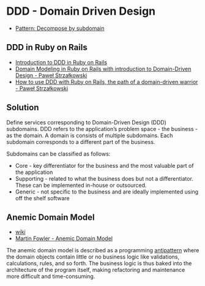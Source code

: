 # DDD - Domain Driven Design
- [Pattern: Decompose by subdomain](https://microservices.io/patterns/decomposition/decompose-by-subdomain.html)

## DDD in Ruby on Rails
- [Introduction to DDD in Ruby on Rails](https://www.visuality.pl/posts/introduction-to-ddd-in-ruby-on-rails)
- [Domain Modeling in Ruby on Rails with introduction to Domain-Driven Design - Paweł Strzałkowski](https://www.youtube.com/watch?v=94Atco5-tRQ)
- [How to use DDD with Ruby on Rails, the path of a domain-driven warrior - Paweł Strzałkowski](https://www.youtube.com/watch?v=tUfc7t9JW-8&t=3070s)

## Solution
Define services corresponding to Domain-Driven Design (DDD) subdomains.
DDD refers to the application’s problem space - the business - as the domain.
A domain is consists of multiple subdomains. Each subdomain corresponds to a different part of the business.

Subdomains can be classified as follows:
- Core - key differentiator for the business and the most valuable part of the application
- Supporting - related to what the business does but not a differentiator. These can be implemented in-house or outsourced.
- Generic - not specific to the business and are ideally implemented using off the shelf software

## Anemic Domain Model
- [wiki](https://en.wikipedia.org/wiki/Anemic_domain_model)
- [Martin Fowler - Anemic Domain Model](https://www.martinfowler.com/bliki/AnemicDomainModel.html)

The anemic domain model is described as a programming [antipattern](./ood-object-oriented-design.md#antipattern) where the domain objects contain little or no business logic like validations, calculations, rules, and so forth. The business logic is thus baked into the architecture of the program itself, making refactoring and maintenance more difficult and time-consuming. 
